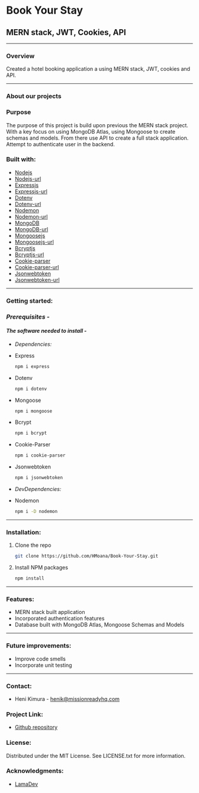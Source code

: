 # Book Your Stay

## MERN stack, JWT, Cookies, API
---

### **Overview**

Created a hotel booking application a using MERN stack, JWT, cookies and API.

---

### **About our projects**

### **Purpose**

The purpose of this project is build upon previous the MERN stack project. With a key focus on using MongoDB Atlas, using Mongoose to create schemas and models. From there use API to create a full stack application. Attempt to authenticate user in the backend.

### **Built with:**

- [Nodejs](https://img.shields.io/badge/Nodejs-20232A?style=for-the-badge&logo-nodejs&logoColor=026e00 "Nodejs")
- [Nodejs-url](https://nodejs.org/en "Nodejsurl")
- [Expressjs](https://img.shields.io/badge/Expressjs-20232A?style=for-the-badge&logo-expressjs&logoColor=026e00 "Expressjs")
- [Expressjs-url](https://expressjs.com/ "Expressjsurl")
- [Dotenv](https://img.shields.io/badge/Dotenv-20232A?style=for-the-badge&logo-dotenv&logoColor=026e00 "Dotenv")
- [Dotenv-url](https://www.dotenv.org/ "Dotenvurl")
- [Nodemon](https://img.shields.io/badge/Nodemon-20232A?style=for-the-badge&logo-nodemon&logoColor=026e00 "Nodemon")
- [Nodemon-url](https://nodemon.io/ "Nodemonurl")
- [MongoDB](https://img.shields.io/badge/MongoDB-20232A?style=for-the-badge&logo-mongodb&logoColor=026e00 "MongoDB")
- [MongoDB-url](https://www.mongodb.com/ "MongoDBurl")
- [Mongoosejs](https://img.shields.io/badge/Mongoosejs-20232A?style=for-the-badge&logo-mongoosejs&logoColor=026e00 "Mongoosejs")
- [Mongoosejs-url](https://mongoosejs.com/docs/guide.html "Mongoosejsurl")
- [Bcryptjs](https://img.shields.io/badge/Bcryptjs-20232A?style=for-the-badge&logo-bcryptjs&logoColor=026e00 "Bcryptjs")
- [Bcryptjs-url](https://www.npmjs.com/package/bcryptjs "Bcryptjsurl")
- [Cookie-parser](https://img.shields.io/badge/Cookie-parser-20232A?style=for-the-badge&logo-cookie-parser&logoColor=026e00 "Cookie-parser")
- [Cookie-parser-url](https://www.npmjs.com/package/cookie-parser "Cookie-parserurl")
- [Jsonwebtoken](https://img.shields.io/badge/Jsonwebtoken-20232A?style=for-the-badge&logo-jsonwebtoken&logoColor=026e00 "Jsonwebtoken")
- [Jsonwebtoken-url](https://www.npmjs.com/package/jsonwebtoken "Jsonwebtokenurl")

---

### **Getting started:**

### _Prerequisites -_

#### _The software needed to install -_

- _Dependencies:_

- Express

  ```sh
  npm i express
  ```

- Dotenv

  ```sh
  npm i dotenv
  ```

- Mongoose

  ```sh
  npm i mongoose
  ```

- Bcrypt

  ```sh
  npm i bcrypt
  ```

- Cookie-Parser

  ```sh
  npm i cookie-parser
  ```

- Jsonwebtoken

  ```sh
  npm i jsonwebtoken
  ```

- _DevDependencies:_

- Nodemon

  ```sh
  npm i -D nodemon
  ```

---

### **Installation:**

1. Clone the repo 

   ```sh
   git clone https://github.com/HMoana/Book-Your-Stay.git
   ```

2. Install NPM packages

   ```sh
   npm install
   ```  

---

### **Features:**

- MERN stack built application
- Incorporated authentication features
- Database built with MongoDB Atlas, Mongoose Schemas and Models

---

### **Future improvements:**

- Improve code smells
- Incorporate unit testing 

---

### **Contact:**

- Heni Kimura - <henik@missionreadyhq.com>

### **Project Link:**

- [Github repository](https://github.com/HMoana/Book-Your-Stay.git "Github repository")

### **License:**

Distributed under the MIT License. See LICENSE.txt for more information.

### **Acknowledgments:**

- [LamaDev](https://youtu.be/k3Vfj-e1Ma4 "LamaDev")
